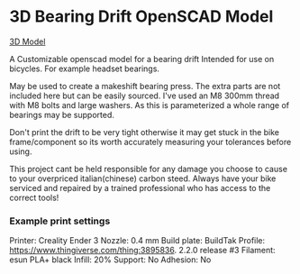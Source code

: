 # 3D Bearing Drift OpenSCAD Model

[3D Model](https://github.com/androidwiltron/bearing-drift/blob/main/bearing-drift.stl)

A Customizable openscad model for a bearing drift Intended for use on bicycles. For example headset bearings.

May be used to create a makeshift bearing press. The extra parts are not included here but can be easily sourced. I've used an M8 300mm thread with M8 bolts and large washers.
As this is parameterized a whole range of bearings may be supported.

Don't print the drift to be very tight otherwise it may get stuck in the bike frame/component so its worth accurately measuring your tolerances before using.

This project cant be held responsible for any damage you choose to cause to your overpriced italian(chinese) carbon steed. Always have your bike serviced and repaired by a trained professional who has access to the correct tools!

### Example print settings
Printer: Creality Ender 3
Nozzle: 0.4 mm
Build plate: BuildTak
Profile: https://www.thingiverse.com/thing:3895836. 2.2.0 release #3
Filament: esun PLA+ black
Infill: 20%
Support: No
Adhesion: No

